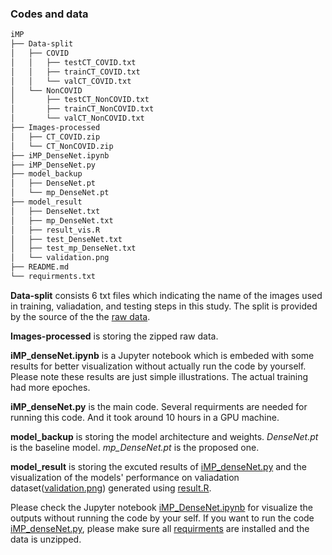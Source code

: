 ### Codes and data 

```bash
iMP
├── Data-split
│   ├── COVID
│   │   ├── testCT_COVID.txt
│   │   ├── trainCT_COVID.txt
│   │   └── valCT_COVID.txt
│   └── NonCOVID
│       ├── testCT_NonCOVID.txt
│       ├── trainCT_NonCOVID.txt
│       └── valCT_NonCOVID.txt
├── Images-processed
│   ├── CT_COVID.zip
│   └── CT_NonCOVID.zip
├── iMP_DenseNet.ipynb
├── iMP_DenseNet.py
├── model_backup
│   ├── DenseNet.pt
│   └── mp_DenseNet.pt
├── model_result
│   ├── DenseNet.txt
│   ├── mp_DenseNet.txt
│   ├── result_vis.R
│   ├── test_DenseNet.txt
│   ├── test_mp_DenseNet.txt
│   └── validation.png
├── README.md
└── requirments.txt
```

**Data-split** consists 6 txt files which indicating the name of the images used in training, valiadation, and testing steps in this study. The split is provided by the source of the the [raw data](https://github.com/UCSD-AI4H/COVID-CT).

**Images-processed** is storing the zipped raw data.

**iMP_denseNet.ipynb** is a Jupyter notebook which is embeded with some results for better visualization without actually run the code by yourself. Please note these results are just simple illustrations. The actual training had more epoches.

**iMP_denseNet.py** is the main code. Several requirments are needed for running this code. And it took around 10 hours in a GPU machine.

**model_backup** is storing the model architecture and weights. *DenseNet.pt* is the baseline model. *mp_DenseNet.pt* is the proposed one.

**model_result** is storing the excuted results of [iMP_denseNet.py](https://github.com/qianliu1219/iMP/blob/master/iMP_DenseNet.py) and the visualization of the models' performance on valiadation dataset([validation.png](https://github.com/qianliu1219/iMP/blob/master/model_result/validation.png)) generated using [result.R](https://github.com/qianliu1219/iMP/blob/master/model_result/result_vis.R). 

Please check the Jupyter notebook [iMP_DenseNet.ipynb](https://github.com/qianliu1219/iMP/blob/master/iMP_DenseNet.ipynb) for visualize the outputs without running the code by your self. If you want to run the code [iMP_denseNet.py](https://github.com/qianliu1219/iMP/blob/master/iMP_DenseNet.py), please make sure all [requirments](https://github.com/qianliu1219/iMP/blob/master/requirments.txt) are installed and the data is unzipped. 
